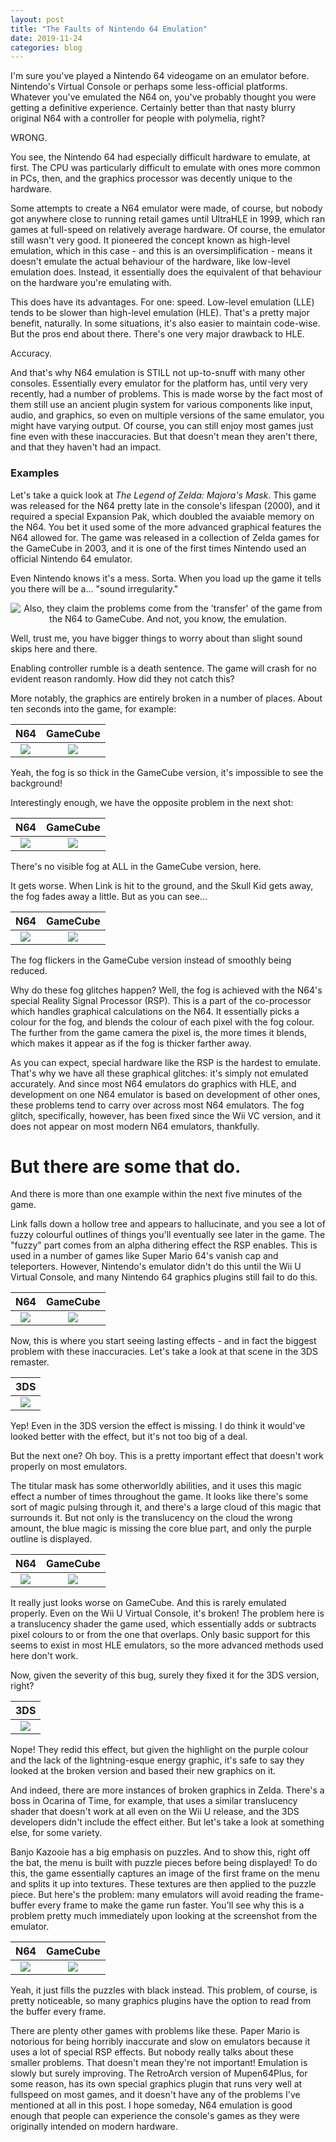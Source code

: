```yaml
---
layout: post
title: "The Faults of Nintendo 64 Emulation"
date: 2019-11-24
categories: blog
---
```

I'm sure you've played a Nintendo 64 videogame on an emulator before. Nintendo's Virtual Console or perhaps some less-official platforms. Whatever you've emulated the N64 on, you've probably thought you were getting a definitive experience. Certainly better than that nasty blurry original N64 with a controller for people with polymelia, right?

WRONG.

You see, the Nintendo 64 had especially difficult hardware to emulate, at first. The CPU was particularly difficult to emulate with ones more common in PCs, then, and the graphics processor was decently unique to the hardware.

Some attempts to create a N64 emulator were made, of course, but nobody got anywhere close to running retail games until UltraHLE in 1999, which ran games at full-speed on relatively average hardware. Of course, the emulator still wasn't very good. It pioneered the concept known as high-level emulation, which in this case - and this is an oversimplification - means it doesn't emulate the actual behaviour of the hardware, like low-level emulation does. Instead, it essentially does the equivalent of that behaviour on the hardware you're emulating with.

This does have its advantages. For one: speed. Low-level emulation (LLE) tends to be slower than high-level emulation (HLE). That's a pretty major benefit, naturally. In some situations, it's also easier to maintain code-wise. But the pros end about there. There's one very major drawback to HLE.

Accuracy.

And that's why N64 emulation is STILL not up-to-snuff with many other consoles. Essentially every emulator for the platform has, until very very recently, had a number of problems. This is made worse by the fact most of them still use an ancient plugin system for various components like input, audio, and graphics, so even on multiple versions of the same emulator, you might have varying output. Of course, you can still enjoy most games just fine even with these inaccuracies. But that doesn't mean they aren't there, and that they haven't had an impact.


### Examples
Let's take a quick look at *The Legend of Zelda: Majora's Mask*. This game was released for the N64 pretty late in the console's lifespan (2000), and it required a special Expansion Pak, which doubled the avaiable memory on the N64. You bet it used some of the more advanced graphical features the N64 allowed for. The game was released in a collection of Zelda games for the GameCube in 2003, and it is one of the first times Nintendo used an official Nintendo 64 emulator.

Even Nintendo knows it's a mess. Sorta. When you load up the game it tells you there will be a... "sound irregularity."

<p align="center">
<img src="/assets/2019-11-24-n64-emu-inaccuracies/1_GCN-Disclaimer.png" alt="Also, they claim the problems come from the 'transfer' of the game from the N64 to GameCube. And not, you know, the emulation."/>
</p>

Well, trust me, you have bigger things to worry about than slight sound skips here and there.

Enabling controller rumble is a death sentence. The game will crash for no evident reason randomly. How did they not catch this?

More notably, the graphics are entirely broken in a number of places. About ten seconds into the game, for example:

| N64                                                                  | GameCube                                                              |
| :---:                                                                | :---:                                                                 |
| <img src="/assets/2019-11-24-n64-emu-inaccuracies/2_N64.png"/>       | <img src="/assets/2019-11-24-n64-emu-inaccuracies/2_GCN.png"/>        |

Yeah, the fog is so thick in the GameCube version, it's impossible to see the background!

Interestingly enough, we have the opposite problem in the next shot:

| N64                                                                  | GameCube                                                              |
| :---:                                                                | :---:                                                                 |
| <img src="/assets/2019-11-24-n64-emu-inaccuracies/3_N64.png"/>       | <img src="/assets/2019-11-24-n64-emu-inaccuracies/3_GCN.png"/>        |

There's no visible fog at ALL in the GameCube version, here.

It gets worse. When Link is hit to the ground, and the Skull Kid gets away, the fog fades away a little. But as you can see...

| N64                                                                  | GameCube                                                              |
| :---:                                                                | :---:                                                                 |
| <img src="/assets/2019-11-24-n64-emu-inaccuracies/4_N64.gif"/>       | <img src="/assets/2019-11-24-n64-emu-inaccuracies/4_GCN.gif"/>        |

The fog flickers in the GameCube version instead of smoothly being reduced.

Why do these fog glitches happen? Well, the fog is achieved with the N64's special Reality Signal Processor (RSP). This is a part of the co-processor which handles graphical calculations on the N64. It essentially picks a colour for the fog, and blends the colour of each pixel with the fog colour. The further from the game camera the pixel is, the more times it blends, which makes it appear as if the fog is thicker farther away.

As you can expect, special hardware like the RSP is the hardest to emulate. That's why we have all these graphical glitches: it's simply not emulated accurately. And since most N64 emulators do graphics with HLE, and development on one N64 emulator is based on development of other ones, these problems tend to carry over across most N64 emulators. The fog glitch, specifically, however, has been fixed since the Wii VC version, and it does not appear on most modern N64 emulators, thankfully.

# But there are some that do.
And there is more than one example within the next five minutes of the game.

Link falls down a hollow tree and appears to hallucinate, and you see a lot of fuzzy colourful outlines of things you'll eventually see later in the game. The "fuzzy" part comes from an alpha dithering effect the RSP enables. This is used in a number of games like Super Mario 64's vanish cap and teleporters. However, Nintendo's emulator didn't do this until the Wii U Virtual Console, and many Nintendo 64 graphics plugins still fail to do this.

| N64                                                                  | GameCube                                                              |
| :---:                                                                | :---:                                                                 |
| <img src="/assets/2019-11-24-n64-emu-inaccuracies/5_N64.gif"/>       | <img src="/assets/2019-11-24-n64-emu-inaccuracies/5_GCN.gif"/>        |

Now, this is where you start seeing lasting effects - and in fact the biggest problem with these inaccuracies. Let's take a look at that scene in the 3DS remaster.

| 3DS                                                                  |
| :---:                                                                |
| <img src="/assets/2019-11-24-n64-emu-inaccuracies/5_3DS.gif"/>       |

Yep! Even in the 3DS version the effect is missing. I do think it would've looked better with the effect, but it's not too big of a deal.

But the next one? Oh boy. This is a pretty important effect that doesn't work properly on most emulators.

The titular mask has some otherworldly abilities, and it uses this magic effect a number of times throughout the game. It looks like there's some sort of magic pulsing through it, and there's a large cloud of this magic that surrounds it. But not only is the translucency on the cloud the wrong amount, the blue magic is missing the core blue part, and only the purple outline is displayed.

| N64                                                                  | GameCube                                                              |
| :---:                                                                | :---:                                                                 |
| <img src="/assets/2019-11-24-n64-emu-inaccuracies/6_N64.png"/>       | <img src="/assets/2019-11-24-n64-emu-inaccuracies/6_GCN.png"/>        |

It really just looks worse on GameCube. And this is rarely emulated properly. Even on the Wii U Virtual Console, it's broken! The problem here is a translucency shader the game used, which essentially adds or subtracts pixel colours to or from the one that overlaps. Only basic support for this seems to exist in most HLE emulators, so the more advanced methods used here don't work.

Now, given the severity of this bug, surely they fixed it for the 3DS version, right?

| 3DS                                                                  |
| :---:                                                                |
| <img src="/assets/2019-11-24-n64-emu-inaccuracies/6_3DS.png"/>       |

Nope! They redid this effect, but given the highlight on the purple colour and the lack of the lightning-esque energy graphic, it's safe to say they looked at the broken version and based their new graphics on it.

And indeed, there are more instances of broken graphics in Zelda. There's a boss in Ocarina of Time, for example, that uses a similar translucency shader that doesn't work at all even on the Wii U release, and the 3DS developers didn't include the effect either. But let's take a look at something else, for some variety.

Banjo Kazooie has a big emphasis on puzzles. And to show this, right off the bat, the menu is built with puzzle pieces before being displayed! To do this, the game essentially captures an image of the first frame on the menu and splits it up into textures. These textures are then applied to the puzzle piece. But here's the problem: many emulators will avoid reading the frame-buffer every frame to make the game run faster. You'll see why this is a problem pretty much immediately upon looking at the screenshot from the emulator.

| N64                                                                  | GameCube                                                              |
| :---:                                                                | :---:                                                                 |
| <img src="/assets/2019-11-24-n64-emu-inaccuracies/7_N64.png"/>       | <img src="/assets/2019-11-24-n64-emu-inaccuracies/7_EMU.png"/>        |

Yeah, it just fills the puzzles with black instead. This problem, of course, is pretty noticeable, so many graphics plugins have the option to read from the buffer every frame.

There are plenty other games with problems like these. Paper Mario is notorious for being horribly inaccurate and slow on emulators because it uses a lot of special RSP effects. But nobody really talks about these smaller problems. That doesn't mean they're not important! Emulation is slowly but surely improving. The RetroArch version of Mupen64Plus, for some reason, has its own special graphics plugin that runs very well at fullspeed on most games, and it doesn't have any of the problems I've mentioned at all in this post. I hope someday, N64 emulation is good enough that people can experience the console's games as they were originally intended on modern hardware.